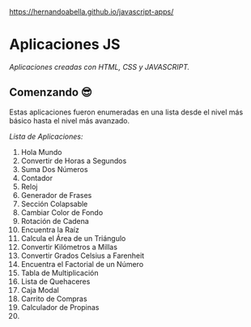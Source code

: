 https://hernandoabella.github.io/javascript-apps/

# Aplicaciones JS

*Aplicaciones creadas con HTML, CSS y JAVASCRIPT.*

## Comenzando 😎

Estas aplicaciones fueron enumeradas en una lista desde el nivel más básico hasta el nivel más avanzado.

*Lista de Aplicaciones:* 

1. Hola Mundo
2. Convertir de Horas a Segundos
3. Suma Dos Números
4. Contador
5. Reloj
6. Generador de Frases
7. Sección Colapsable
8. Cambiar Color de Fondo
9. Rotación de Cadena
10. Encuentra la Raíz
11. Calcula el Área de un Triángulo
12. Convertir Kilómetros a Millas
13. Convertir Grados Celsius a Farenheit
14. Encuentra el Factorial de un Número
15. Tabla de Multiplicación
16. Lista de Quehaceres
17. Caja Modal
18. Carrito de Compras
19. Calculador de Propinas  
20.


